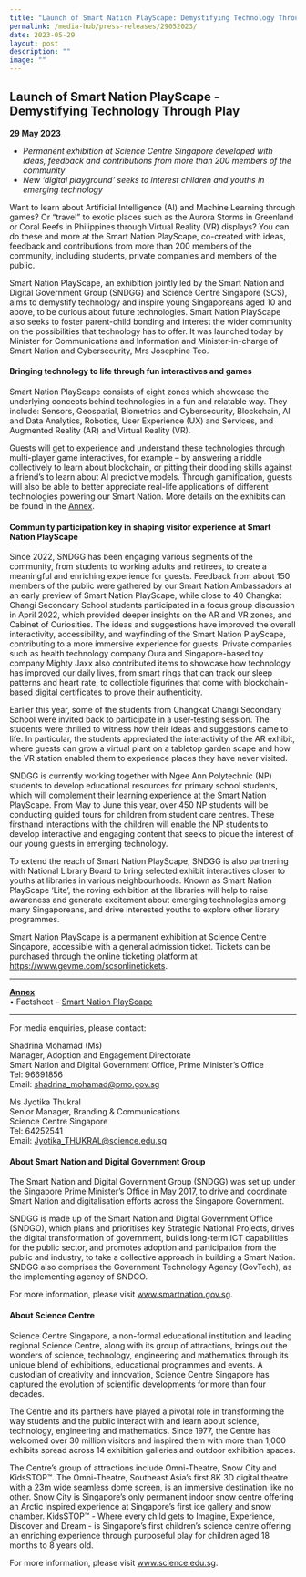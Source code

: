 ```yaml
---
title: "Launch of Smart Nation PlayScape: Demystifying Technology Through Play"
permalink: /media-hub/press-releases/29052023/
date: 2023-05-29
layout: post
description: ""
image: ""
---
```

Launch of Smart Nation PlayScape - Demystifying Technology Through Play 
----------------------------

**29 May 2023**

* <i>Permanent exhibition at Science Centre Singapore developed with ideas, feedback and contributions from more than 200 members of the community</i>
* <i>New ‘digital playground’ seeks to interest children and youths in emerging technology</i>

Want to learn about Artificial Intelligence (AI) and Machine Learning through games? Or “travel” to exotic places such as the Aurora Storms in Greenland or Coral Reefs in Philippines through Virtual Reality (VR) displays? You can do these and more at the Smart Nation PlayScape, co-created with ideas, feedback and contributions from more than 200 members of the community, including students, private companies and members of the public.

Smart Nation PlayScape, an exhibition jointly led by the Smart Nation and Digital Government Group (SNDGG) and Science Centre Singapore (SCS), aims to demystify technology and inspire young Singaporeans aged 10 and above, to be curious about future technologies. Smart Nation PlayScape also seeks to foster parent-child bonding and interest the wider community on the possibilities that technology has to offer. It was launched today by Minister for Communications and Information and Minister-in-charge of Smart Nation and Cybersecurity, Mrs Josephine Teo.

#### Bringing technology to life through fun interactives and games

Smart Nation PlayScape consists of eight zones which showcase the underlying concepts behind technologies in a fun and relatable way. They include: Sensors, Geospatial, Biometrics and Cybersecurity, Blockchain, AI and Data Analytics, Robotics, User Experience (UX) and Services, and Augmented Reality (AR) and Virtual Reality (VR).

Guests will get to experience and understand these technologies through multi-player game interactives, for example – by answering a riddle collectively to learn about blockchain, or pitting their doodling skills against a friend’s to learn about AI predictive models. Through gamification, guests will also be able to better appreciate real-life applications of different technologies powering our Smart Nation. More details on the exhibits can be found in the <u>Annex</u>.

#### Community participation key in shaping visitor experience at Smart Nation PlayScape

Since 2022, SNDGG has been engaging various segments of the community, from students to working adults and retirees, to create a meaningful and enriching experience for guests. Feedback from about 150 members of the public were gathered by our Smart Nation Ambassadors at an early preview of Smart Nation PlayScape, while close to 40 Changkat Changi Secondary School students participated in a focus group discussion in April 2022, which provided deeper insights on the AR and VR zones, and Cabinet of Curiosities. The ideas and suggestions have improved the overall interactivity, accessibility, and wayfinding of the Smart Nation PlayScape, contributing to a more immersive experience for guests. Private companies such as health technology company Oura and Singapore-based toy company Mighty Jaxx also contributed items to showcase how technology has improved our daily lives, from smart rings that can track our sleep patterns and heart rate, to collectible figurines that come with blockchain-based digital certificates to prove their authenticity.

Earlier this year, some of the students from Changkat Changi Secondary School were invited back to participate in a user-testing session. The students were thrilled to witness how their ideas and suggestions came to life. In particular, the students appreciated the interactivity of the AR exhibit, where guests can grow a virtual plant on a tabletop garden scape and how the VR station enabled them to experience places they have never visited.

SNDGG is currently working together with Ngee Ann Polytechnic (NP) students to develop educational resources for primary school students, which will complement their learning experience at the Smart Nation PlayScape. From May to June this year, over 450 NP students will be conducting guided tours for children from student care centres. These firsthand interactions with the children will enable the NP students to develop interactive and engaging content that seeks to pique the interest of our young guests in emerging technology.

To extend the reach of Smart Nation PlayScape, SNDGG is also partnering with National Library Board to bring selected exhibit interactives closer to youths at libraries in various neighbourhoods. Known as Smart Nation PlayScape ‘Lite’, the roving exhibition at the libraries will help to raise awareness and generate excitement about emerging technologies among many Singaporeans, and drive interested youths to explore other library programmes.

Smart Nation PlayScape is a permanent exhibition at Science Centre Singapore, accessible with a general admission ticket. Tickets can be purchased through the online ticketing platform at <a href="https://www.gevme.com/scsonlinetickets">https://www.gevme.com/scsonlinetickets</a>.
	

---------
<u><b>Annex</b></u><br>
• Factsheet – <a href="https://www.smartnation.gov.sg/media-hub/press-releases/29052023a">Smart Nation PlayScape</a>

-----

For media enquiries, please contact: 
	
Shadrina Mohamad (Ms) <br>
Manager, Adoption and Engagement Directorate<br> 
Smart Nation and Digital Government Office, Prime Minister’s Office <br>
Tel: 96691856 <br>
Email: shadrina_mohamad@pmo.gov.sg 


Ms Jyotika Thukral <br>
Senior Manager, Branding &amp; Communications <br>
Science Centre Singapore <br>
Tel: 64252541 <br>
Email: Jyotika_THUKRAL@science.edu.sg

#### About Smart Nation and Digital Government Group 

The Smart Nation and Digital Government Group (SNDGG) was set up under the Singapore Prime Minister’s Office in May 2017, to drive and coordinate Smart Nation and digitalisation efforts across the Singapore Government. 
	
SNDGG is made up of the Smart Nation and Digital Government Office (SNDGO), which plans and prioritises key Strategic National Projects, drives the digital transformation of government, builds long-term ICT capabilities for the public sector, and promotes adoption and participation from the public and industry, to take a collective approach in building a Smart Nation. SNDGG also comprises the Government Technology Agency (GovTech), as the implementing agency of SNDGO. 

For more information, please visit www.smartnation.gov.sg.
	
#### About Science Centre
	
Science Centre Singapore, a non-formal educational institution and leading regional Science Centre, along with its group of attractions, brings out the wonders of science, technology, engineering and mathematics through its unique blend of exhibitions, educational programmes and events. A custodian of creativity and innovation, Science Centre Singapore has captured the evolution of scientific developments for more than four decades.
	
The Centre and its partners have played a pivotal role in transforming the way students and the public interact with and learn about science, technology, engineering and mathematics. Since 1977, the Centre has welcomed over 30 million visitors and inspired them with more than 1,000 exhibits spread across 14 exhibition galleries and outdoor exhibition spaces.
	
The Centre’s group of attractions include Omni-Theatre, Snow City and KidsSTOP™️. The Omni-Theatre, Southeast Asia’s first 8K 3D digital theatre with a 23m wide seamless dome screen, is an immersive destination like no other. Snow City is Singapore’s only permanent indoor snow centre offering an Arctic inspired experience at Singapore’s first ice gallery and snow chamber. KidsSTOP™️ - Where every child gets to Imagine, Experience, Discover and Dream - is Singapore’s first children’s science centre offering an enriching experience through purposeful play for children aged 18 months to 8 years old.
	
For more information, please visit www.science.edu.sg.
